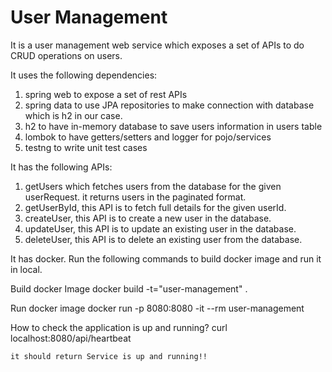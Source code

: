 # User Management

It is a user management web service which exposes a set of APIs to do CRUD operations on users.

It uses the following dependencies: 
1. spring web to expose a set of rest APIs
2. spring data to use JPA repositories to make connection with database which is h2 in our case.
3. h2 to have in-memory database to save users information in users table
4. lombok to have getters/setters and logger for pojo/services
5. testng to write unit test cases

It has the following APIs:
1. getUsers which fetches users from the database for the given userRequest. it returns users in the paginated format.
2. getUserById, this API is to fetch full details for the given userId.
3. createUser, this API is to create a new user in the database.
4. updateUser, this API is to update an existing user in the database.
5. deleteUser, this API is to delete an existing user from the database.

It has docker. Run the following commands to build docker image and run it in local.

Build docker Image
    docker build -t="user-management" .

Run docker image
    docker run -p 8080:8080 -it --rm user-management

How to check the application is up and running?
    curl localhost:8080/api/heartbeat
    
    it should return Service is up and running!!
